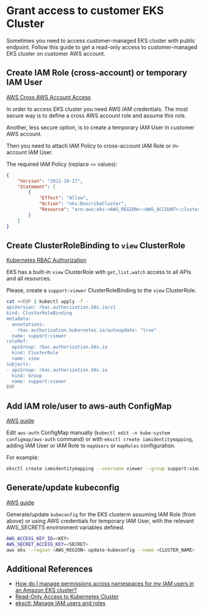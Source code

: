 # Grant access to customer EKS Cluster

Sometimes you need to access customer-managed EKS cluster with public endpoint. Follow this guide to get a read-only access to customer-managed EKS cluster on customer AWS account.

## Create IAM Role (cross-account) or temporary IAM User

[AWS Cross AWS Account Access](https://docs.aws.amazon.com/IAM/latest/UserGuide/tutorial_cross-account-with-roles.html)

In order to access EKS cluster you need AWS IAM credentials. The most secure way is to define a cross AWS account role and assume this role.

Another, less secure option, is to create a temporary IAM User in customer AWS account.

Then you need to attach IAM Policy to cross-account IAM Role or in-account IAM User.

The required IAM Policy (replace `<>` values):

```json
{
    "Version": "2012-10-17",
    "Statement": [
        {
            "Effect": "Allow",
            "Action": "eks:DescribeCluster",
            "Resource": "arn:aws:eks:<AWS_REGION>:<AWS_ACCOUNT>:cluster/<EKS_NAME>"
        }
    ]
}
```

## Create ClusterRoleBinding to `view` ClusterRole

[Kubernetes RBAC Authorization](https://kubernetes.io/docs/reference/access-authn-authz/rbac/)

EKS has a built-in `view` ClusterRole with `get,list,watch` access to all APIs and all resources.

Please, create a `support:viewer` ClusterRoleBinding to the `view` ClusterRole.

```sh
cat <<EOF | kubectl apply -f -
apiVersion: rbac.authorization.k8s.io/v1
kind: ClusterRoleBinding
metadata:
  annotations:
    rbac.authorization.kubernetes.io/autoupdate: "true"
  name: support:viewer
roleRef:
  apiGroup: rbac.authorization.k8s.io
  kind: ClusterRole
  name: view
subjects:
- apiGroup: rbac.authorization.k8s.io
  kind: Group
  name: support:viewer
EOF
```

## Add IAM role/user to aws-auth ConfigMap

[AWS guide](https://docs.aws.amazon.com/eks/latest/userguide/add-user-role.html)

Edit `aws-auth` ConfigMap manually (`kubectl edit -n kube-system configmap/aws-auth` command) or with `eksctl create iamidentitymapping`, adding IAM User or IAM Role to `mapUsers` or `mapRoles` configuration.

For example:

```sh
eksctl create iamidentitymapping --username viewer --group support:viewer --arn <USER_ARN|ROLE_ARN> --cluster <CLUSTER_NAME> --region <AWS_REGION>
```

## Generate/update kubeconfig

[AWS guide](https://docs.aws.amazon.com/eks/latest/userguide/create-kubeconfig.html)

Generate/update `kubeconfig` for the EKS clusterm assuming IAM Role (from above) or using AWS credentials for temporary IAM User, with the relevant AWS_SECRETS environment variables defined.

```sh
AWS_ACCESS_KEY_ID=<KEY>
AWS_SECRET_ACCESS_KEY=<SECRET>
aws eks --region <AWS_REGION> update-kubeconfig --name <CLUSTER_NAME>
```

## Additional References

- [How do I manage permissions across namespaces for my IAM users in an Amazon EKS cluster?](https://aws.amazon.com/premiumsupport/knowledge-center/eks-iam-permissions-namespaces/)
- [Read-Only Access to Kubernetes Cluster](https://medium.com/@rschoening/read-only-access-to-kubernetes-cluster-fcf84670b698)
- [eksctl: Manage IAM users and roles](https://eksctl.io/usage/iam-identity-mappings/)
